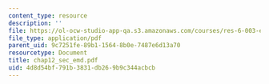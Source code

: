 ```yaml
---
content_type: resource
description: ''
file: https://ol-ocw-studio-app-qa.s3.amazonaws.com/courses/res-6-003-electromechanical-dynamics-spring-2009/4d8d54bf791b3831db269b9c344acbcb_chap12_sec_emd.pdf
file_type: application/pdf
parent_uid: 9c7251fe-89b1-1564-8b0e-7487e6d13a70
resourcetype: Document
title: chap12_sec_emd.pdf
uid: 4d8d54bf-791b-3831-db26-9b9c344acbcb
---
```

